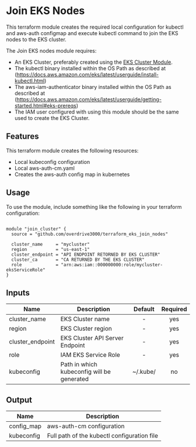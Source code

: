 # Join EKS Nodes

This terraform module creates the required local configuration for kubectl and aws-auth configmap and execute kubectl command to join the EKS nodes to the EKS cluster.

The Join EKS nodes module requires:

* An EKS Cluster, preferably created using the [EKS Cluster Module](https://github.com/overdrive3000/terraform_eks_cluster).
* The kubectl binary installed within the OS Path as described at (https://docs.aws.amazon.com/eks/latest/userguide/install-kubectl.html)
* The aws-iam-authenticator binary installed within the OS Path as described at (https://docs.aws.amazon.com/eks/latest/userguide/getting-started.html#eks-prereqs)
* The IAM user configured with using this module should be the same used to create the EKS Cluster.

## Features

This terraform module creates the following resources:

* Local kubeconfig configuration
* Local aws-auth-cm.yaml
* Creates the aws-auth config map in kubernetes


## Usage

To use the module, include something like the following in your terraform configuration:

```

module "join_cluster" {
  source = "github.com/overdrive3000/terraform_eks_join_nodes"

  cluster_name     = "mycluster"
  region           = "us-east-1"
  cluster_endpoint = "API ENDPOINT RETORNED BY EKS CLUSTER"
  cluster_ca       = "CA RETURNED BY THE EKS CLUSTER"
  role             = "arn:aws:iam::000000000:role/mycluster-eksServiceRole"
}
```

## Inputs

| Name             | Description                                | Default   | Required   |
|------------------|--------------------------------------------|:---------:|:----------:|
| cluster_name     | EKS Cluster name                           | -         | yes        |
| region           | EKS Cluster region                         | -         | yes        |
| cluster_endpoint | EKS Cluster API Server Endpoint            | -         | yes        |
| role             | IAM EKS Service Role                       | -         | yes        |
| kubeconfig       | Path in which kubeconfig will be generated | ~/.kube/  | no         |


## Output

| Name       | Description                                 |
|------------|---------------------------------------------|
| config_map | aws-auth-cm configuration                   |
| kubeconfig | Full path of the kubectl configuration file |
